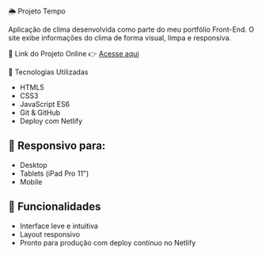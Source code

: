 🌦️ Projeto Tempo

Aplicação de clima desenvolvida como parte do meu portfólio Front-End. O site exibe informações do clima de forma visual, limpa e responsiva.

🔗 Link do Projeto Online
👉 [Acesse aqui](https://otempo1.netlify.app)

🚀 Tecnologias Utilizadas
- HTML5
- CSS3
- JavaScript ES6 
- Git & GitHub
- Deploy com Netlify

## 📱 Responsivo para:
- Desktop
- Tablets (iPad Pro 11")
- Mobile

## 🔧 Funcionalidades
- Interface leve e intuitiva
- Layout responsivo
- Pronto para produção com deploy contínuo no Netlify


